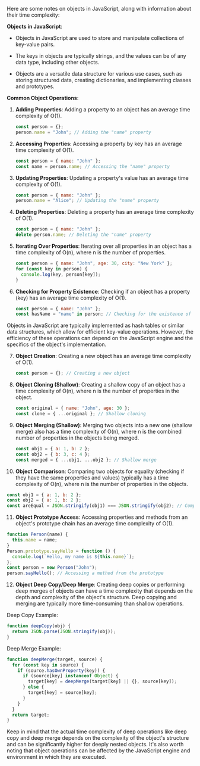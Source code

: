 Here are some notes on objects in JavaScript, along with information about their time complexity:

**Objects in JavaScript**:

- Objects in JavaScript are used to store and manipulate collections of key-value pairs.

- The keys in objects are typically strings, and the values can be of any data type, including other objects.

- Objects are a versatile data structure for various use cases, such as storing structured data, creating dictionaries, and implementing classes and prototypes.

**Common Object Operations**:

1. **Adding Properties**: Adding a property to an object has an average time complexity of O(1).

   ```javascript
   const person = {};
   person.name = "John"; // Adding the "name" property
   ```

2. **Accessing Properties**: Accessing a property by key has an average time complexity of O(1).

   ```javascript
   const person = { name: "John" };
   const name = person.name; // Accessing the "name" property
   ```

3. **Updating Properties**: Updating a property's value has an average time complexity of O(1).

   ```javascript
   const person = { name: "John" };
   person.name = "Alice"; // Updating the "name" property
   ```

4. **Deleting Properties**: Deleting a property has an average time complexity of O(1).

   ```javascript
   const person = { name: "John" };
   delete person.name; // Deleting the "name" property
   ```

5. **Iterating Over Properties**: Iterating over all properties in an object has a time complexity of O(n), where n is the number of properties.

   ```javascript
   const person = { name: "John", age: 30, city: "New York" };
   for (const key in person) {
     console.log(key, person[key]);
   }
   ```

6. **Checking for Property Existence**: Checking if an object has a property (key) has an average time complexity of O(1).

   ```javascript
   const person = { name: "John" };
   const hasName = "name" in person; // Checking for the existence of the "name" property
   ```

Objects in JavaScript are typically implemented as hash tables or similar data structures, which allow for efficient key-value operations. However, the efficiency of these operations can depend on the JavaScript engine and the specifics of the object's implementation.


7. **Object Creation**: Creating a new object has an average time complexity of O(1).

   ```javascript
   const person = {}; // Creating a new object
   ```

8. **Object Cloning (Shallow)**: Creating a shallow copy of an object has a time complexity of O(n), where n is the number of properties in the object.

   ```javascript
   const original = { name: "John", age: 30 };
   const clone = { ...original }; // Shallow cloning
   ```

9. **Object Merging (Shallow)**: Merging two objects into a new one (shallow merge) also has a time complexity of O(n), where n is the combined number of properties in the objects being merged.

   ```javascript
   const obj1 = { a: 1, b: 2 };
   const obj2 = { b: 3, c: 4 };
   const merged = { ...obj1, ...obj2 }; // Shallow merge
   ```

10. **Object Comparison**: Comparing two objects for equality (checking if they have the same properties and values) typically has a time complexity of O(n), where n is the number of properties in the objects.

   ```javascript
   const obj1 = { a: 1, b: 2 };
   const obj2 = { a: 1, b: 2 };
   const areEqual = JSON.stringify(obj1) === JSON.stringify(obj2); // Comparing objects
   ```

11. **Object Prototype Access**: Accessing properties and methods from an object's prototype chain has an average time complexity of O(1).

   ```javascript
   function Person(name) {
     this.name = name;
   }
   Person.prototype.sayHello = function () {
     console.log(`Hello, my name is ${this.name}`);
   };
   const person = new Person("John");
   person.sayHello(); // Accessing a method from the prototype
   ```

12. **Object Deep Copy/Deep Merge**: Creating deep copies or performing deep merges of objects can have a time complexity that depends on the depth and complexity of the object's structure. Deep copying and merging are typically more time-consuming than shallow operations.

   Deep Copy Example:

   ```javascript
   function deepCopy(obj) {
     return JSON.parse(JSON.stringify(obj));
   }
   ```

   Deep Merge Example:

   ```javascript
   function deepMerge(target, source) {
     for (const key in source) {
       if (source.hasOwnProperty(key)) {
         if (source[key] instanceof Object) {
           target[key] = deepMerge(target[key] || {}, source[key]);
         } else {
           target[key] = source[key];
         }
       }
     }
     return target;
   }
   ```

Keep in mind that the actual time complexity of deep operations like deep copy and deep merge depends on the complexity of the object's structure and can be significantly higher for deeply nested objects. It's also worth noting that object operations can be affected by the JavaScript engine and environment in which they are executed.